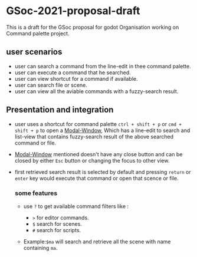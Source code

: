 # GSoc-2021-proposal-draft
This is a draft for the GSoc proposal for godot Organisation working on Command palette project.

## user scenarios
* user can search a command from the line-edit in thee command palette.
* user can execute a command that he searched.
* user can view shortcut for a command if available.
* user can search file or scene.
* user can view all the aviable commands with a fuzzy-search result.

## Presentation and integration
* user uses a shortcut for command palette `ctrl + shift + p` or `cmd + shift + p` to open a [Modal-Window](https://en.wikipedia.org/wiki/Modal_window), Which has a line-edit to search and list-view that contains fuzzy-search result of the above searched command or file.
* [Modal-Window](https://en.wikipedia.org/wiki/Modal_window) mentioned doesn't have any close button and can be closed by either `Esc` button or changing the focus to other view.
* first retrieved search result is selected by default and pressing `return` or `enter` key would execute that command or open that scence or file.
  
  ### some features
  * use `?` to get available command filters like :
      * `>` for editor commands.
      * `$` search for scenes.
      * `#` search for scripts.
       
  * Example:` $ma ` will search and retrieve all the scene with name containing `ma`.
